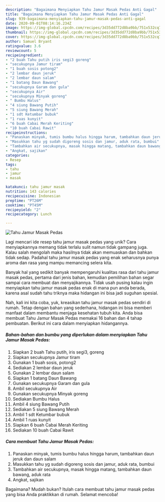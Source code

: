 ```yaml
---
description: "Bagaimana Menyiapkan Tahu Jamur Masak Pedas Anti Gagal"
title: "Bagaimana Menyiapkan Tahu Jamur Masak Pedas Anti Gagal"
slug: 939-bagaimana-menyiapkan-tahu-jamur-masak-pedas-anti-gagal
date: 2020-09-01T08:14:16.234Z
image: https://img-global.cpcdn.com/recipes/3d35dd772d8ba9bb/751x532cq70/tahu-jamur-masak-pedas-foto-resep-utama.jpg
thumbnail: https://img-global.cpcdn.com/recipes/3d35dd772d8ba9bb/751x532cq70/tahu-jamur-masak-pedas-foto-resep-utama.jpg
cover: https://img-global.cpcdn.com/recipes/3d35dd772d8ba9bb/751x532cq70/tahu-jamur-masak-pedas-foto-resep-utama.jpg
author: Samuel Bryant
ratingvalue: 3.6
reviewcount: 5
recipeingredient:
- "2 buah Tahu putih iris segi3 goreng"
- "secukupnya Jamur tiram"
- "1 buah sosis potong2"
- "2 lembar daun jeruk"
- "2 lembar daun salam"
- "1 batang Daun Bawang"
- "secukupnya Garam dan gula"
- "secukupnya Air"
- "secukupnya Minyak goreng"
- " Bumbu Halus"
- "4 siung Bawang Putih"
- "5 siung Bawang Merah"
- "1 sdt Ketumbar bubuk"
- "1 ruas kunyit"
- "6 buah Cabai Merah Keriting"
- "10 buah Cabai Rawit"
recipeinstructions:
- "Panaskan minyak, tumis bumbu halus hingga harum, tambahkan daun jeruk dan daun salam"
- "Masukkan tahu yg sudah digoreng sosis dan jamur, aduk rata, bumbui"
- "Tambahkan air secukupnya, masak hingga matang, tambahkan daun bawang, aduk rata"
- "Angkat, sajikan"
categories:
- Resep
tags:
- tahu
- jamur
- masak

katakunci: tahu jamur masak 
nutrition: 143 calories
recipecuisine: Indonesian
preptime: "PT26M"
cooktime: "PT45M"
recipeyield: "2"
recipecategory: Lunch

---
```



![Tahu Jamur Masak Pedas](https://img-global.cpcdn.com/recipes/3d35dd772d8ba9bb/751x532cq70/tahu-jamur-masak-pedas-foto-resep-utama.jpg)

Lagi mencari ide resep tahu jamur masak pedas yang unik? Cara menyiapkannya memang tidak terlalu sulit namun tidak gampang juga. Kalau salah mengolah maka hasilnya tidak akan memuaskan dan bahkan tidak sedap. Padahal tahu jamur masak pedas yang enak seharusnya punya aroma dan rasa yang mampu memancing selera kita.



Banyak hal yang sedikit banyak mempengaruhi kualitas rasa dari tahu jamur masak pedas, pertama dari jenis bahan, kemudian pemilihan bahan segar sampai cara membuat dan menyajikannya. Tidak usah pusing kalau ingin menyiapkan tahu jamur masak pedas enak di mana pun anda berada, karena asal sudah tahu triknya maka hidangan ini bisa jadi suguhan spesial.


Nah, kali ini kita coba, yuk, kreasikan tahu jamur masak pedas sendiri di rumah. Tetap dengan bahan yang sederhana, hidangan ini bisa memberi manfaat dalam membantu menjaga kesehatan tubuh kita. Anda bisa membuat Tahu Jamur Masak Pedas memakai 16 bahan dan 4 tahap pembuatan. Berikut ini cara dalam menyiapkan hidangannya.

<!--inarticleads1-->

##### Bahan-bahan dan bumbu yang diperlukan dalam menyiapkan Tahu Jamur Masak Pedas:

1. Siapkan 2 buah Tahu putih, iris segi3, goreng
1. Siapkan secukupnya Jamur tiram
1. Gunakan 1 buah sosis, potong2
1. Sediakan 2 lembar daun jeruk
1. Gunakan 2 lembar daun salam
1. Siapkan 1 batang Daun Bawang
1. Gunakan secukupnya Garam dan gula
1. Ambil secukupnya Air
1. Gunakan secukupnya Minyak goreng
1. Sediakan  Bumbu Halus
1. Ambil 4 siung Bawang Putih
1. Sediakan 5 siung Bawang Merah
1. Ambil 1 sdt Ketumbar bubuk
1. Ambil 1 ruas kunyit
1. Siapkan 6 buah Cabai Merah Keriting
1. Sediakan 10 buah Cabai Rawit




<!--inarticleads2-->

##### Cara membuat Tahu Jamur Masak Pedas:

1. Panaskan minyak, tumis bumbu halus hingga harum, tambahkan daun jeruk dan daun salam
1. Masukkan tahu yg sudah digoreng sosis dan jamur, aduk rata, bumbui
1. Tambahkan air secukupnya, masak hingga matang, tambahkan daun bawang, aduk rata
1. Angkat, sajikan




Bagaimana? Mudah bukan? Itulah cara membuat tahu jamur masak pedas yang bisa Anda praktikkan di rumah. Selamat mencoba!
